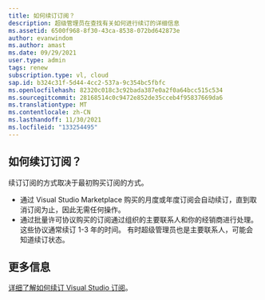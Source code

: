 ```yaml
---
title: 如何续订订阅？
description: 超级管理员在查找有关如何进行续订的详细信息
ms.assetid: 6500f968-8f30-43ca-8538-072bd642873e
author: evanwindom
ms.author: amast
ms.date: 09/29/2021
user.type: admin
tags: renew
subscription.type: vl, cloud
sap.id: b324c31f-5d44-4cc2-537a-9c354bc5fbfc
ms.openlocfilehash: 82320c018c3c92bada387e0a2f0a64bcc515c534
ms.sourcegitcommit: 28168514c0c9472e852de35cceb4f95837669da6
ms.translationtype: MT
ms.contentlocale: zh-CN
ms.lasthandoff: 11/30/2021
ms.locfileid: "133254495"
---
```

## <a name="how-do-i-renew-subscriptions"></a>如何续订订阅？

续订订阅的方式取决于最初购买订阅的方式。 
* 通过 Visual Studio Marketplace 购买的月度或年度订阅会自动续订，直到取消订阅为止，因此无需任何操作。 
* 通过批量许可协议购买的订阅通过组织的主要联系人和你的经销商进行处理。 这些协议通常续订 1-3 年的时间。 有时超级管理员也是主要联系人，可能会知道续订状态。 

## <a name="more-information"></a>更多信息
[详细了解如何续订 Visual Studio 订阅](https://docs.microsoft.com/visualstudio/subscriptions/faq/admin/renewal-cancellation/)。
